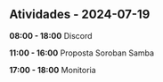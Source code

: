 ## Atividades - 2024-07-19

**08:00 - 18:00**
Discord

**11:00 - 16:00**
Proposta Soroban Samba

**17:00 - 18:00**
Monitoria